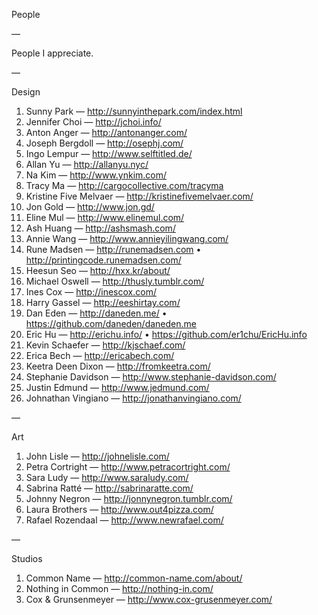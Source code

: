 People

—

People I appreciate.

—

Design

1. Sunny Park — http://sunnyinthepark.com/index.html
2. Jennifer Choi — http://jchoi.info/
3. Anton Anger — http://antonanger.com/
4. Joseph Bergdoll — http://osephj.com/
2. Ingo Lempur — http://www.selftitled.de/
3. Allan Yu — http://allanyu.nyc/
4. Na Kim — http://www.ynkim.com/
5. Tracy Ma — http://cargocollective.com/tracyma
6. Kristine Five Melvaer — http://kristinefivemelvaer.com/
4. Jon Gold — http://www.jon.gd/
5. Eline Mul — http://www.elinemul.com/
6. Ash Huang — http://ashsmash.com/
5. Annie Wang — http://www.annieyilingwang.com/
5. Rune Madsen — http://runemadsen.com • http://printingcode.runemadsen.com/
6. Heesun Seo — http://hxx.kr/about/
7. Michael Oswell — http://thusly.tumblr.com/
6. Ines Cox — http://inescox.com/
7. Harry Gassel — http://eeshirtay.com/
5. Dan Eden — http://daneden.me/ • https://github.com/daneden/daneden.me
6. Eric Hu — http://erichu.info/ • https://github.com/er1chu/EricHu.info
7. Kevin Schaefer — http://kjschaef.com/
8. Erica Bech — http://ericabech.com/
9. Keetra Deen Dixon — http://fromkeetra.com/
8. Stephanie Davidson — http://www.stephanie-davidson.com/
8. Justin Edmund — http://www.jedmund.com/
9. Johnathan Vingiano — http://jonathanvingiano.com/

—

Art

1. John Lisle — http://johnelisle.com/
2. Petra Cortright — http://www.petracortright.com/
3. Sara Ludy — http://www.saraludy.com/
4. Sabrina Ratté — http://sabrinaratte.com/
2. Johnny Negron — http://jonnynegron.tumblr.com/
3. Laura Brothers — http://www.out4pizza.com/
4. Rafael Rozendaal — http://www.newrafael.com/

—

Studios

1. Common Name — http://common-name.com/about/
2. Nothing in Common — http://nothing-in.com/
3. Cox & Grunsenmeyer — http://www.cox-grusenmeyer.com/
